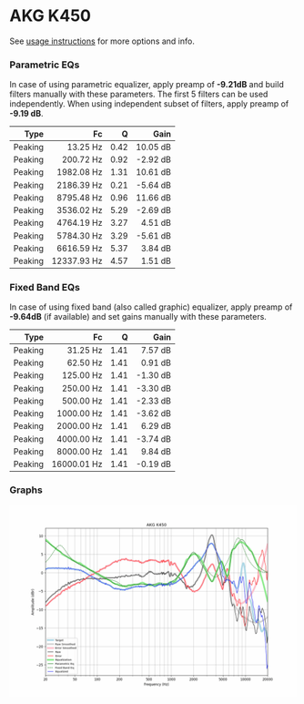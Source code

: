 # AKG K450
See [usage instructions](https://github.com/jaakkopasanen/AutoEq#usage) for more options and info.

### Parametric EQs
In case of using parametric equalizer, apply preamp of **-9.21dB** and build filters manually
with these parameters. The first 5 filters can be used independently.
When using independent subset of filters, apply preamp of **-9.19 dB**.

| Type    | Fc          |    Q | Gain     |
|--------:|------------:|-----:|---------:|
| Peaking | 13.25 Hz    | 0.42 | 10.05 dB |
| Peaking | 200.72 Hz   | 0.92 | -2.92 dB |
| Peaking | 1982.08 Hz  | 1.31 | 10.61 dB |
| Peaking | 2186.39 Hz  | 0.21 | -5.64 dB |
| Peaking | 8795.48 Hz  | 0.96 | 11.66 dB |
| Peaking | 3536.02 Hz  | 5.29 | -2.69 dB |
| Peaking | 4764.19 Hz  | 3.27 | 4.51 dB  |
| Peaking | 5784.30 Hz  | 3.29 | -5.61 dB |
| Peaking | 6616.59 Hz  | 5.37 | 3.84 dB  |
| Peaking | 12337.93 Hz | 4.57 | 1.51 dB  |

### Fixed Band EQs
In case of using fixed band (also called graphic) equalizer, apply preamp of **-9.64dB**
(if available) and set gains manually with these parameters.

| Type    | Fc          |    Q | Gain     |
|--------:|------------:|-----:|---------:|
| Peaking | 31.25 Hz    | 1.41 | 7.57 dB  |
| Peaking | 62.50 Hz    | 1.41 | 0.91 dB  |
| Peaking | 125.00 Hz   | 1.41 | -1.30 dB |
| Peaking | 250.00 Hz   | 1.41 | -3.30 dB |
| Peaking | 500.00 Hz   | 1.41 | -2.33 dB |
| Peaking | 1000.00 Hz  | 1.41 | -3.62 dB |
| Peaking | 2000.00 Hz  | 1.41 | 6.29 dB  |
| Peaking | 4000.00 Hz  | 1.41 | -3.74 dB |
| Peaking | 8000.00 Hz  | 1.41 | 9.84 dB  |
| Peaking | 16000.01 Hz | 1.41 | -0.19 dB |

### Graphs
![](./AKG%20K450.png)
